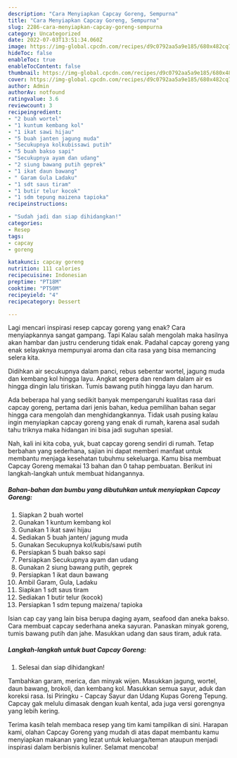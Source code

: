 ```yaml
---
description: "Cara Menyiapkan Capcay Goreng, Sempurna"
title: "Cara Menyiapkan Capcay Goreng, Sempurna"
slug: 2286-cara-menyiapkan-capcay-goreng-sempurna
category: Uncategorized
date: 2022-07-03T13:51:34.060Z
image: https://img-global.cpcdn.com/recipes/d9c0792aa5a9e185/680x482cq70/capcay-goreng-foto-resep-utama.jpg
hideToc: false
enableToc: true
enableTocContent: false
thumbnail: https://img-global.cpcdn.com/recipes/d9c0792aa5a9e185/680x482cq70/capcay-goreng-foto-resep-utama.jpg
cover: https://img-global.cpcdn.com/recipes/d9c0792aa5a9e185/680x482cq70/capcay-goreng-foto-resep-utama.jpg
author: Admin
authorAv: notfound
ratingvalue: 3.6
reviewcount: 3
recipeingredient:
- "2 buah wortel"
- "1 kuntum kembang kol"
- "1 ikat sawi hijau"
- "5 buah janten jagung muda"
- "Secukupnya kolkubissawi putih"
- "5 buah bakso sapi"
- "Secukupnya ayam dan udang"
- "2 siung bawang putih geprek"
- "1 ikat daun bawang"
- " Garam Gula Ladaku"
- "1 sdt saus tiram"
- "1 butir telur kocok"
- "1 sdm tepung maizena tapioka"
recipeinstructions:

- "Sudah jadi dan siap dihidangkan!"
categories:
- Resep
tags:
- capcay
- goreng

katakunci: capcay goreng 
nutrition: 111 calories
recipecuisine: Indonesian
preptime: "PT18M"
cooktime: "PT50M"
recipeyield: "4"
recipecategory: Dessert

---
```



Lagi mencari inspirasi resep capcay goreng yang enak? Cara menyiapkannya sangat gampang. Tapi Kalau salah mengolah maka hasilnya akan hambar dan justru cenderung tidak enak. Padahal capcay goreng yang enak selayaknya mempunyai aroma dan cita rasa yang bisa memancing selera kita.


Didihkan air secukupnya dalam panci, rebus sebentar wortel, jagung muda dan kembang kol hingga layu. Angkat segera dan rendam dalam air es hingga dingin lalu tiriskan. Tumis bawang putih hingga layu dan harum.

Ada beberapa hal yang sedikit banyak mempengaruhi kualitas rasa dari capcay goreng, pertama dari jenis bahan, kedua pemilihan bahan segar hingga cara mengolah dan menghidangkannya. Tidak usah pusing kalau ingin menyiapkan capcay goreng yang enak di rumah, karena asal sudah tahu triknya maka hidangan ini bisa jadi suguhan spesial.


Nah, kali ini kita coba, yuk, buat capcay goreng sendiri di rumah. Tetap berbahan yang sederhana, sajian ini dapat memberi manfaat untuk membantu menjaga kesehatan tubuhmu sekeluarga. Kamu bisa membuat Capcay Goreng memakai 13 bahan dan 0 tahap pembuatan. Berikut ini langkah-langkah untuk membuat hidangannya.

<!--inarticleads1-->

##### Bahan-bahan dan bumbu yang dibutuhkan untuk menyiapkan Capcay Goreng:

1. Siapkan 2 buah wortel
1. Gunakan 1 kuntum kembang kol
1. Gunakan 1 ikat sawi hijau
1. Sediakan 5 buah janten/ jagung muda
1. Gunakan Secukupnya kol/kubis/sawi putih
1. Persiapkan 5 buah bakso sapi
1. Persiapkan Secukupnya ayam dan udang
1. Gunakan 2 siung bawang putih, geprek
1. Persiapkan 1 ikat daun bawang
1. Ambil  Garam, Gula, Ladaku
1. Siapkan 1 sdt saus tiram
1. Sediakan 1 butir telur (kocok)
1. Persiapkan 1 sdm tepung maizena/ tapioka


Isian cap cay yang lain bisa berupa daging ayam, seafood dan aneka bakso. Cara membuat capcay sederhana aneka sayuran. Panaskan minyak goreng, tumis bawang putih dan jahe. Masukkan udang dan saus tiram, aduk rata. 

<!--inarticleads2-->

##### Langkah-langkah untuk buat Capcay Goreng:


1. Selesai dan siap dihidangkan!

Tambahkan garam, merica, dan minyak wijen. Masukkan jagung, wortel, daun bawang, brokoli, dan kembang kol. Masukkan semua sayur, aduk dan koreksi rasa. Isi Piringku - Capcay Sayur dan Udang Kupas Goreng Tepung. Capcay gak melulu dimasak dengan kuah kental, ada juga versi gorengnya yang lebih kering. 

Terima kasih telah membaca resep yang tim kami tampilkan di sini. Harapan kami, olahan Capcay Goreng yang mudah di atas dapat membantu kamu menyiapkan makanan yang lezat untuk keluarga/teman ataupun menjadi inspirasi dalam berbisnis kuliner. Selamat mencoba!
